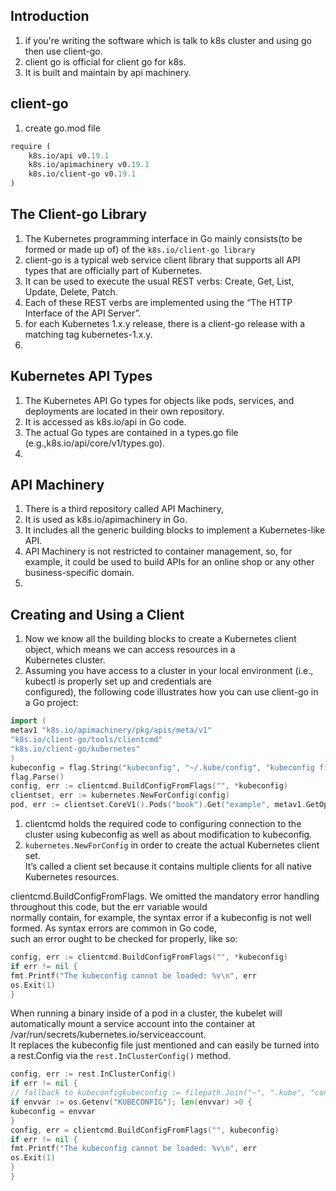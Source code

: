 ## Introduction  
1. if you're writing the software which is talk to k8s cluster and using go then use client-go.  
1. client go is official for client go for k8s.   
1. It is built and maintain by api machinery.   

## client-go  
1. create go.mod file 

```mod
require (
	k8s.io/api v0.19.1
	k8s.io/apimachinery v0.19.1
	k8s.io/client-go v0.19.1
)
```

## The Client-go Library  
1. The Kubernetes programming interface in Go mainly consists(to be formed or made up of) of the `k8s.io/client-go library`  
1. client-go is a typical web service client library that supports all API types that are officially part of Kubernetes.  
1. It can be used to execute the usual REST verbs: Create, Get, List, Update, Delete, Patch.   
1. Each of these REST verbs are implemented using the “The HTTP Interface of the API Server”.  
1. for each Kubernetes 1.x.y release, there is a client-go release with a matching tag kubernetes-1.x.y.  
1. ![]()    

## Kubernetes API Types  
1. The Kubernetes API Go types for objects like pods, services, and deployments are located in their own repository.     
1. It is accessed as k8s.io/api in Go code.   
1. The actual Go types are contained in a types.go file (e.g.,k8s.io/api/core/v1/types.go).      
1. ![]()  

## API Machinery 
1. There is a third repository called API Machinery,   
1. It is used as k8s.io/apimachinery in Go.   
1. It includes all the generic building blocks to implement a Kubernetes-like API.   
1. API Machinery is not restricted to container management, so, for example, it could be used to build APIs for an online shop
or any other business-specific domain.  
1. ![]() 

## Creating and Using a Client    
1. Now we know all the building blocks to create a Kubernetes client object, which means we can access resources in a       
   Kubernetes cluster.    
1. Assuming you have access to a cluster in your local environment (i.e., kubectl is properly set up and credentials are  
   configured), the following code illustrates how you can use client-go in a Go project:     
   
```go
import (
metav1 "k8s.io/apimachinery/pkg/apis/meta/v1"
"k8s.io/client-go/tools/clientcmd"
"k8s.io/client-go/kubernetes"
)
kubeconfig = flag.String("kubeconfig", "~/.kube/config", "kubeconfig file")
flag.Parse()
config, err := clientcmd.BuildConfigFromFlags("", *kubeconfig)
clientset, err := kubernetes.NewForConfig(config)
pod, err := clientset.CoreV1().Pods("book").Get("example", metav1.GetOptions{})
```
   
1. clientcmd holds the required code to configuring connection to the cluster using kubeconfig as well as about modification to kubeconfig.   
1. `kubernetes.NewForConfig` in order to create the actual Kubernetes client set.   
   It’s called a client set because it contains multiple clients for all native Kubernetes resources.  

clientcmd.BuildConfigFromFlags. We omitted the mandatory error handling throughout this code, but the err variable would     
normally contain, for example, the syntax error if a kubeconfig is not well formed. As syntax errors are common in Go code,    
such an error ought to be checked for properly, like so:     
```go
config, err := clientcmd.BuildConfigFromFlags("", *kubeconfig)
if err != nil {
fmt.Printf("The kubeconfig cannot be loaded: %v\n", err
os.Exit(1)
}
```

When running a binary inside of a pod in a cluster, the kubelet will automatically mount a service account into the container at
/var/run/secrets/kubernetes.io/serviceaccount.  
It replaces the kubeconfig file just mentioned and can easily be turned into a rest.Config via the `rest.InClusterConfig()` method.   

```go
config, err := rest.InClusterConfig()
if err != nil {
// fallback to kubeconfigkubeconfig := filepath.Join("~", ".kube", "config")
if envvar := os.Getenv("KUBECONFIG"); len(envvar) >0 {
kubeconfig = envvar
}
config, err = clientcmd.BuildConfigFromFlags("", kubeconfig)
if err != nil {
fmt.Printf("The kubeconfig cannot be loaded: %v\n", err
os.Exit(1)
}
}
```
